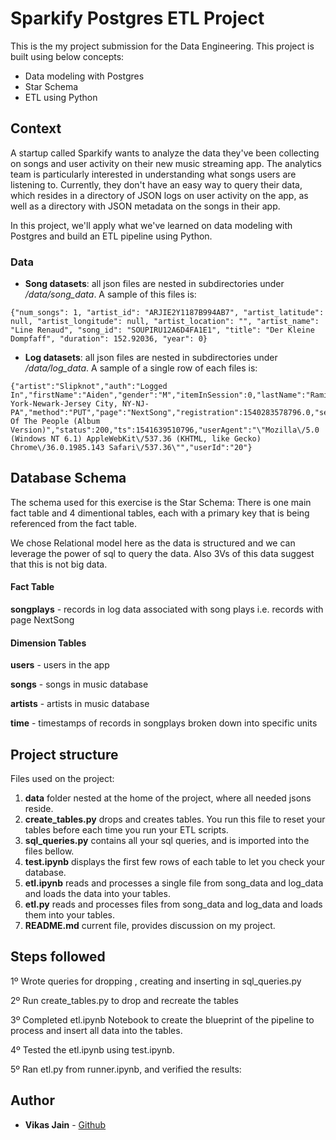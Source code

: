 # Sparkify Postgres ETL Project

This is the my project submission for the Data Engineering.
This project is built using below concepts:
- Data modeling with Postgres
- Star Schema
- ETL using Python

## Context

A startup called Sparkify wants to analyze the data they've been collecting on songs and user activity on their new music streaming app. The analytics team is particularly interested in understanding what songs users are listening to. Currently, they don't have an easy way to query their data, which resides in a directory of JSON logs on user activity on the app, as well as a directory with JSON metadata on the songs in their app.

In this project, we'll apply what we've learned on data modeling with Postgres and build an ETL pipeline using Python.

### Data
- **Song datasets**: all json files are nested in subdirectories under */data/song_data*. A sample of this files is:

```
{"num_songs": 1, "artist_id": "ARJIE2Y1187B994AB7", "artist_latitude": null, "artist_longitude": null, "artist_location": "", "artist_name": "Line Renaud", "song_id": "SOUPIRU12A6D4FA1E1", "title": "Der Kleine Dompfaff", "duration": 152.92036, "year": 0}
```

- **Log datasets**: all json files are nested in subdirectories under */data/log_data*. A sample of a single row of each files is:

```
{"artist":"Slipknot","auth":"Logged In","firstName":"Aiden","gender":"M","itemInSession":0,"lastName":"Ramirez","length":192.57424,"level":"paid","location":"New York-Newark-Jersey City, NY-NJ-PA","method":"PUT","page":"NextSong","registration":1540283578796.0,"sessionId":19,"song":"Opium Of The People (Album Version)","status":200,"ts":1541639510796,"userAgent":"\"Mozilla\/5.0 (Windows NT 6.1) AppleWebKit\/537.36 (KHTML, like Gecko) Chrome\/36.0.1985.143 Safari\/537.36\"","userId":"20"}
```

## Database Schema
The schema used for this exercise is the Star Schema: 
There is one main fact table and 4 dimentional tables, each with a primary key that is being referenced from the fact table.

We chose Relational model here as the data is structured and we can leverage the power of sql to query the data. Also  3Vs of this data suggest that this is not big data.

#### Fact Table
**songplays** - records in log data associated with song plays i.e. records with page NextSong

#### Dimension Tables
**users** - users in the app

**songs** - songs in music database

**artists** - artists in music database

**time** - timestamps of records in songplays broken down into specific units


## Project structure

Files used on the project:
1. **data** folder nested at the home of the project, where all needed jsons reside.
2. **create_tables.py** drops and creates tables. You run this file to reset your tables before each time you run your ETL scripts.
3. **sql_queries.py** contains all your sql queries, and is imported into the files bellow.
4. **test.ipynb** displays the first few rows of each table to let you check your database.
5. **etl.ipynb** reads and processes a single file from song_data and log_data and loads the data into your tables. 
6. **etl.py** reads and processes files from song_data and log_data and loads them into your tables. 
7. **README.md** current file, provides discussion on my project.


## Steps followed

1º Wrote queries for dropping , creating and inserting in sql_queries.py

2º Run create_tables.py to drop and recreate the tables

3º Completed etl.ipynb Notebook to create the blueprint of the pipeline to process and insert all data into the tables.

4º Tested the etl.ipynb using test.ipynb.

5º Ran etl.py from runner.ipynb, and verified the results:

## Author

* **Vikas Jain** - [Github](https://github.com/jenyvikas7/Data-Engineering)